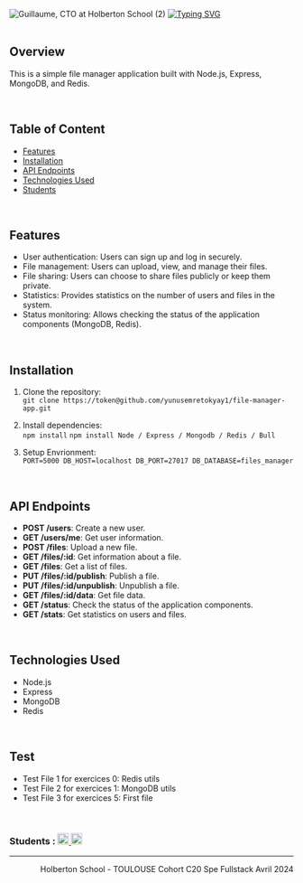 ![Guillaume, CTO at Holberton School (2)](https://github.com/yunusemretokyay1/holbertonschool-files_manager/assets/113889290/de52f198-bf3e-4875-b419-65b612a62e5a)
<a href="https://git.io/typing-svg"><img src="https://readme-typing-svg.demolab.com?font=Fira+Code&weight=700&size=44&pause=1000&color=CD3544&center=true&vCenter=true&width=935&height=60&lines=FILE+MANAGER" alt="Typing SVG" /></a><br>
<br>

## Overview  
This is a simple file manager application built with Node.js, Express, MongoDB, and Redis.

<br>

## Table of Content
* [Features](#Features)
* [Installation](#Installation)
* [API Endpoints](#API)
* [Technologies Used](#Technologies)
* [Students](#Students)
<br>

## Features

- User authentication: Users can sign up and log in securely.
- File management: Users can upload, view, and manage their files.
- File sharing: Users can choose to share files publicly or keep them private.
- Statistics: Provides statistics on the number of users and files in the system.
- Status monitoring: Allows checking the status of the application components (MongoDB, Redis).
<br>

## Installation

1. Clone the repository:  
``git clone https://token@github.com/yunusemretokyay1/file-manager-app.git``

2. Install dependencies:  
``npm install``
``npm install Node / Express / Mongodb / Redis / Bull``

3. Setup Envrionment:  
``PORT=5000
DB_HOST=localhost
DB_PORT=27017
DB_DATABASE=files_manager``
<br>

## API Endpoints

- **POST /users**: Create a new user.
- **GET /users/me**: Get user information.
- **POST /files**: Upload a new file.
- **GET /files/:id**: Get information about a file.
- **GET /files**: Get a list of files.
- **PUT /files/:id/publish**: Publish a file.
- **PUT /files/:id/unpublish**: Unpublish a file.
- **GET /files/:id/data**: Get file data.
- **GET /status**: Check the status of the application components.
- **GET /stats**: Get statistics on users and files.
<br>

## Technologies Used

- Node.js
- Express
- MongoDB
- Redis
<br>

## Test

* Test File 1 for exercices 0: Redis utils
* Test File 2 for exercices 1: MongoDB utils
* Test File 3 for exercices 5: First file

<br>
<h3>Students :
    <a href="https://www.linkedin.com/in/marianne-arrué-01650429/">
       <img alt="Anurag Hazra | CodeSandbox" height="20px" src="https://img.shields.io/badge/YunusEmreTokyay-4A6552?style=for-the-badge&logo=linkedin&color=CD3544&logoColor=white" />
    </a>
    <a href="https://www.linkedin.com/in/vanessa-tessier-601794252/">
        <img alt="Anurag Hazra | CodeSandbox" height="20px" src="https://img.shields.io/badge/TessierVanessa-4A6552?style=for-the-badge&logo=linkedin&color=CD3544&logoColor=white"/>
    </a>
    </h3>

<hr>
<p align="right">Holberton School - TOULOUSE Cohort C20 Spe Fullstack Avril 2024</p>


